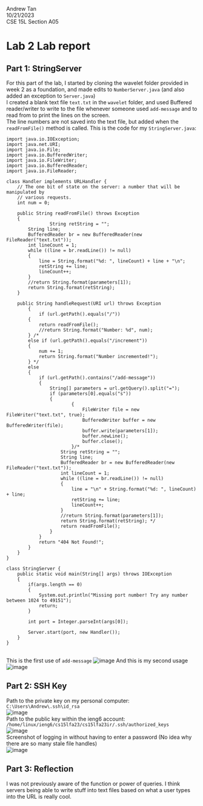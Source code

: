 Andrew Tan\
10/21/2023\
CSE 15L Section A05

# **Lab 2 Lab report**
## **Part 1: StringServer**
For this part of the lab, I started by cloning the wavelet folder provided in week 2 as a foundation, and made edits to `NumberServer.java` (and also added an exception to `Server.java`)\
I created a blank text file `text.txt` in the `wavelet` folder, and used Buffered reader/writer to write to the file whenever someone used `add-message` and to read from to print the lines on the screen.\
The line numbers are not saved into the text file, but added when the `readFromFile()` method is called.
This is the code for my `StringServer.java`:
```
import java.io.IOException;
import java.net.URI;
import java.io.File;
import java.io.BufferedWriter;
import java.io.FileWriter;
import java.io.BufferedReader;
import java.io.FileReader;

class Handler implements URLHandler {
    // The one bit of state on the server: a number that will be manipulated by
    // various requests.
    int num = 0;

    public String readFromFile() throws Exception
    {
                String retString = "";
        String line;
        BufferedReader br = new BufferedReader(new FileReader("text.txt"));
        int lineCount = 1;
        while ((line = br.readLine()) != null) 
        {
            line = String.format("%d: ", lineCount) + line + "\n";
            retString += line;
            lineCount++;
        }
        //return String.format(parameters[1]);
        return String.format(retString);
    }

    public String handleRequest(URI url) throws Exception 
        {
            if (url.getPath().equals("/")) 
        {
            return readFromFile();
            //return String.format("Number: %d", num);
        } /*
        else if (url.getPath().equals("/increment")) 
        {
            num += 1;
            return String.format("Number incremented!");
        } */
        else 
        {
            if (url.getPath().contains("/add-message")) 
            {
                String[] parameters = url.getQuery().split("=");
                if (parameters[0].equals("s")) 
                {
                        {
                            FileWriter file = new FileWriter("text.txt", true);
                            BufferedWriter buffer = new BufferedWriter(file);
                            buffer.write(parameters[1]);
                            buffer.newLine();
                            buffer.close();
                        }/*
                    String retString = "";
                    String line;
                    BufferedReader br = new BufferedReader(new FileReader("text.txt"));
                    int lineCount = 1;
                    while ((line = br.readLine()) != null) 
                    {
                        line = "\n" + String.format("%d: ", lineCount) + line;
                        retString += line;
                        lineCount++;
                    }
                    //return String.format(parameters[1]);
                    return String.format(retString); */
                    return readFromFile();
                }
            }
            return "404 Not Found!";
        }
    }
}

class StringServer {
    public static void main(String[] args) throws IOException 
    {
        if(args.length == 0)
        {
            System.out.println("Missing port number! Try any number between 1024 to 49151");
            return;
        }

        int port = Integer.parseInt(args[0]);

        Server.start(port, new Handler());
    }
}
```
\
This is the first use of `add-message`
![image](https://github.com/Ant044/cse15l-lab-reports/assets/146861585/385e9f5a-dfc5-4f9c-93f1-378630894a9c)
And this is my second usage
![image](https://github.com/Ant044/cse15l-lab-reports/assets/146861585/de1d27d5-79d6-4716-b1e8-b726c26cbd0e)



## **Part 2: SSH Key**
Path to the private key on my personal computer: `C:\Users\Andrew\.ssh\id_rsa` \
![image](https://github.com/Ant044/cse15l-lab-reports/assets/146861585/3a8682f5-632b-4703-bfd1-71b5f621472a)
\
Path to the public key within the ieng6 account: `/home/linux/ieng6/cs15lfa23/cs15lfa23ir/.ssh/authorized_keys` \
![image](https://github.com/Ant044/cse15l-lab-reports/assets/146861585/5f2317a0-f825-4ba9-af51-ccb7432d1c49)
\
Screenshot of logging in without having to enter a password (No idea why there are so many stale file handles)\
![image](https://github.com/Ant044/cse15l-lab-reports/assets/146861585/1f957531-50ba-40f9-9e70-9e1648f384bc)


## **Part 3: Reflection**
I was not previously aware of the function or power of queries. I think servers being able to write stuff into text files based on what a user types into the URL is really cool.

